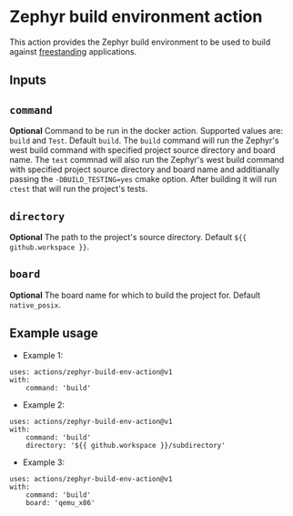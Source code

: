 # Zephyr build environment action

This action provides the Zephyr build environment to be used to build against 
[freestanding](https://docs.zephyrproject.org/latest/develop/application/index.html#zephyr-freestanding-application) 
applications.

## Inputs

## `command`

**Optional** Command to be run in the docker action. Supported values are: `build` and `Test`. Default `build`.
The `build` command will run the Zephyr's west build command with specified project source directory and board name.
The `test` commnad will also run the Zephyr's west build command with specified project source directory and board name
and additianally passing the `-DBUILD_TESTING=yes` cmake option. After building it will run `ctest` that will run the 
project's tests.

## `directory`

**Optional** The path to the project's source directory. Default `${{ github.workspace }}`.

## `board`

**Optional** The board name for which to build the project for. Default `native_posix`.

## Example usage

- Example 1:
```
uses: actions/zephyr-build-env-action@v1
with:
    command: 'build'
```

- Example 2:
```
uses: actions/zephyr-build-env-action@v1
with:
    command: 'build'
    directory: '${{ github.workspace }}/subdirectory'
```

- Example 3:
```
uses: actions/zephyr-build-env-action@v1
with:
    command: 'build'
    board: 'qemu_x86'
```

